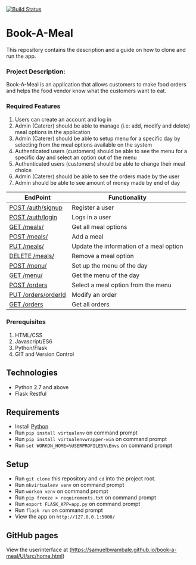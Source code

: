 [![Build Status](https://travis-ci.org/samuelbwambale/book-a-meal.svg?branch=master)](https://travis-ci.org/samuelbwambale/book-a-meal)




# Book-A-Meal

This repository contains the description and a guide on how to clone and run the app.

### Project Description:
Book-A-Meal is an application that allows customers to make food orders and helps the food vendor know what the customers want to eat. 

### Required Features
  1.	Users can create an account and log in
  2.  Admin (Caterer) should be able to manage (i.e: add, modify and delete) meal options in the application
  3.  Admin (Caterer) should be able to setup menu for a specific day by selecting from the meal options available on the system
  4.  Authenticated users (customers) should be able to see the menu for a specific day and select an option out of the menu
  5.  Authenticated users (customers) should be able to change their meal choice
  6.  Admin (Caterer) should be able to see the orders made by the user
  7.  Admin should be able to see amount of money made by end of day

  
| EndPoint                                              | Functionality                                    |
| ----------------------------------------------------- | ------------------------------------------------ |
| [POST /auth/signup](#)                                | Register a user                                  |
| [POST /auth/login](#)                                 | Logs in a user                                   |
| [GET /meals/](#)                                      | Get all meal options                             |
| [POST /meals/ ](#)                                    | Add a meal                                       |
| [PUT /meals/<mealId>](#)                              | Update the information of a meal option          |
| [DELETE /meals/<mealId>](#)                           | Remove a meal option                             |
| [POST  /menu/](#)                                     | Set up the menu of the day                       |
| [GET /menu/](#)                                       | Get the menu of the day                          |
| [POST  /orders](#)                                    | Select a meal option from the menu               |
| [PUT /orders/orderId](#)                              | Modify an order                                  |
| [GET  /orders](#)                                     | Get all orders                                   |


### Prerequisites
  1.	HTML/CSS
  2.	Javascript/ES6
  3.	Python/Flask
  4.  GIT and Version Control  

## Technologies

* Python 2.7 and above
* Flask Restful

## Requirements

* Install [Python](https://www.python.org/downloads/)
* Run `pip install virtualenv` on command prompt
* Run `pip install virtualenvwrapper-win` on command prompt
* Run `set WORKON_HOME=%USERPROFILES%\Envs` on command prompt

## Setup

* Run `git clone` this repository and `cd` into the project root.
* Run `mkvirtualenv venv` on command prompt
* Run `workon venv` on command prompt
* Run `pip freeze > requirements.txt` on command prompt
* Run `export FLASK_APP=app.py` on command prompt
* Run `flask run` on command prompt
* View the app on `http://127.0.0.1:5000/`
  
## GitHub pages

View the userinterface at (https://samuelbwambale.github.io/book-a-meal/UI/src/home.html)
